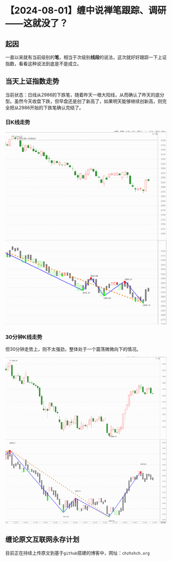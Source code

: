 # 【2024-08-01】缠中说禅笔跟踪、调研——这就没了？
## 起因

一直以来就有当前级别的**笔**，相当于次级别**线段**的说法，这次就好好跟踪一下上证指数，看看这种说法到底是不是成立。



## 当天上证指数走势

当前状态：日线从2986的下跌笔，随着昨天一根大阳线，从而确认了昨天的底分型。虽然今天收盘下跌，但早盘还是创了新高了，如果明天能够继续创新高，则完全把从2986开始的下跌笔确认完结了。



### 日K线走势

![](day\20240801.png)



### 30分钟K线走势

但30分钟走势上，则不太强劲，整体处于一个震荡微微向下的情况。



![](min30\20240801.png)



## 缠论原文互联网永存计划

目前正在持续上传原文到基于`github`搭建的博客中，网址：`chzhshch.org`



